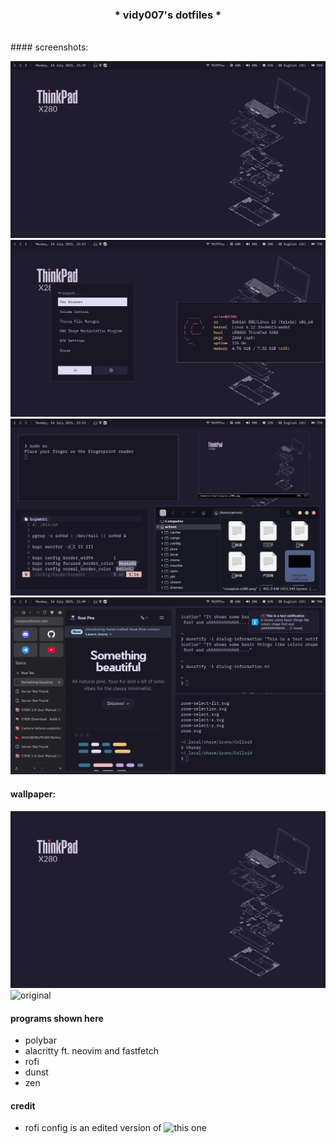 ### <p align=center>\* vidy007's dotfiles \* </p>
<br>
#### screenshots:

![](docs/1.png)
![](docs/2.png)
![](docs/3.png)
![](docs/4.png)

#### wallpaper:
![](./rosepine-x280.png)
![original](https://www.reddit.com/r/thinkpad/comments/1karud8/made_some_wallpapers_for_the_thinkpad_x280/)
#### programs shown here
* polybar
* alacritty ft. neovim and fastfetch
* rofi
* dunst
* zen
#### credit
* rofi config is an edited version of ![this one](https://github.com/adi1090x/rofi/blob/master/files/launchers/type-1/style-3.rasi)
